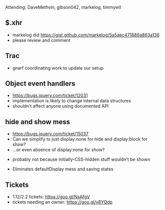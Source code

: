 Attending: DaveMethvin, gibson042, markelog, timmywil


## $.xhr
* markelog did https://gist.github.com/markelog/5a5aec471886a863a136
* please review and comment

## Trac
* gnarf coordinating work to update our setup

## Object event handlers 
* https://bugs.jquery.com/ticket/12031 
* implementation is likely to change internal data structures
* shouldn't affect anyone using documented API

## hide and show mess
* https://bugs.jquery.com/ticket/15037
* Can we simplify to just display:none for hide and display:block for show?
* ...or even absence of display:none for show?
 - probably not because initially-CSS-hidden stuff wouldn't be shown
* Eliminates defaultDisplay mess and saving states

## Tickets
* 1.12/2.2 tickets: https://goo.gl/NsAfgV
* tickets needing an owner: https://goo.gl/v8YQdp
